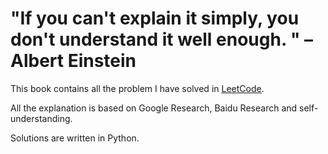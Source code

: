 # "If you can't explain it simply, you don't understand it well enough. " –Albert Einstein

This book contains all the problem I have solved in [LeetCode](https://leetcode.com/). 

All the explanation is based on Google Research, Baidu Research and self-understanding.  

Solutions are written in Python. 

